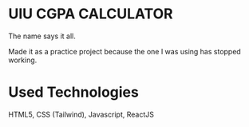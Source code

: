 # UIU CGPA CALCULATOR

The name says it all.

Made it as a practice project because the one I was using has stopped working.

# Used Technologies

HTML5, CSS (Tailwind), Javascript, ReactJS
